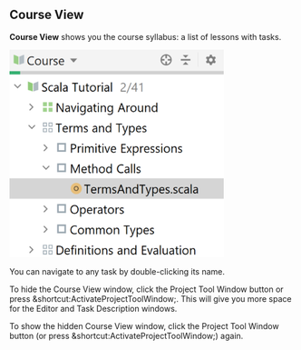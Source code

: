 ## Course View
**Course View** shows you the course syllabus: a list of lessons with tasks.

<img src="edu_course_view.png" width="75%"/>

You can navigate to any task by double-clicking its name.

To hide the Course View window, click the Project Tool Window button or press &shortcut:ActivateProjectToolWindow;. 
This will give you more space for the Editor and Task Description windows. 

To show the hidden Course View window, click the Project Tool Window button (or press &shortcut:ActivateProjectToolWindow;) again.